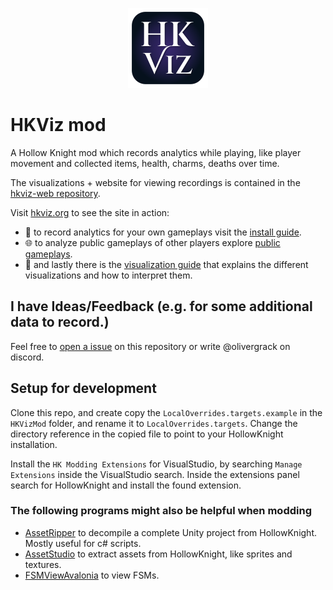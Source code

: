 ﻿<p align="center">
    <a href="https://www.hkviz.org">
        <img width="128" height="128" src="images/logo_glow@0.25x.png">
    </a>
</p>

# HKViz mod

A Hollow Knight mod which records analytics while playing, like player movement and collected items, health, charms, deaths over time.

The visualizations + website for viewing recordings is contained in the [hkviz-web repository](https://github.com/hkviz/hkviz-web).

Visit [hkviz.org](https://www.hkviz.org/) to see the site in action:

- 🎥 to record analytics for your own gameplays visit the [install guide](https://www.hkviz.org/guide/install).
- 🌐 to analyze public gameplays of other players explore [public gameplays](https://www.hkviz.org/run).
- 📜 and lastly there is the [visualization guide](https://www.hkviz.org/guide/analytics) that explains the
  different visualizations and how to interpret them.

## I have Ideas/Feedback (e.g. for some additional data to record.)

Feel free to [open a issue](https://github.com/hkviz/hkviz-mod/issues) on this repository or write @olivergrack on discord.

## Setup for development

Clone this repo, and create copy the `LocalOverrides.targets.example` in the `HKVizMod` folder, and rename it to `LocalOverrides.targets`.
Change the directory reference in the copied file to point to your HollowKnight installation.

Install the `HK Modding Extensions` for VisualStudio, by searching `Manage Extensions` inside the VisualStudio search.
Inside the extensions panel search for HollowKnight and install the found extension.

### The following programs might also be helpful when modding

- [AssetRipper](https://assetripper.github.io/AssetRipper/articles/Downloads.html) to decompile a complete Unity project from HollowKnight. Mostly useful for c# scripts.
- [AssetStudio](https://github.com/Perfare/AssetStudio) to extract assets from HollowKnight, like sprites and textures.
- [FSMViewAvalonia](https://github.com/nesrak1/FSMViewAvalonia) to view FSMs.
